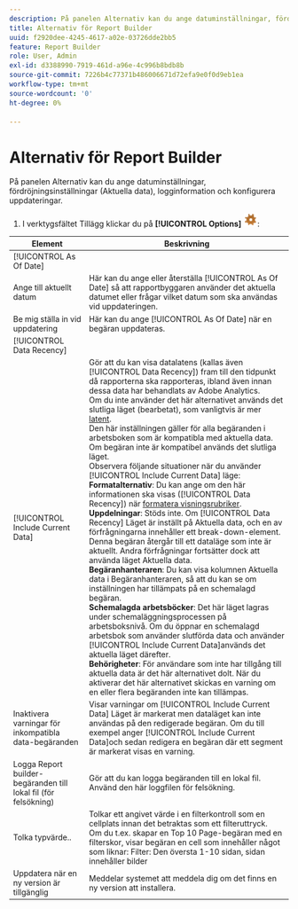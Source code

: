 ```yaml
---
description: På panelen Alternativ kan du ange datuminställningar, fördröjningsinställningar (Aktuella data), logginformation och konfigurera uppdateringar.
title: Alternativ för Report Builder
uuid: f2920dee-4245-4617-a02e-03726dde2bb5
feature: Report Builder
role: User, Admin
exl-id: d3388990-7919-461d-a96e-4c996b8bdb8b
source-git-commit: 7226b4c77371b486006671d72efa9e0f0d9eb1ea
workflow-type: tm+mt
source-wordcount: '0'
ht-degree: 0%

---
```


# Alternativ för Report Builder

På panelen Alternativ kan du ange datuminställningar, fördröjningsinställningar (Aktuella data), logginformation och konfigurera uppdateringar.

1. I verktygsfältet Tillägg klickar du på **[!UICONTROL Options]** ![](assets/options_icon.png):

| Element | Beskrivning |
|--- |--- |
| [!UICONTROL As Of Date] |  |
| Ange till aktuellt datum | Här kan du ange eller återställa  [!UICONTROL As Of Date] så att rapportbyggaren använder det aktuella datumet eller frågar vilket datum som ska användas vid uppdateringen. |
| Be mig ställa in vid uppdatering | Här kan du ange  [!UICONTROL As Of Date] när en begäran uppdateras. |
| [!UICONTROL Data Recency] |  |
| [!UICONTROL Include Current Data] | Gör att du kan visa datalatens (kallas även  [!UICONTROL Data Recency]) fram till den tidpunkt då rapporterna ska rapporteras, ibland även innan dessa data har behandlats av Adobe Analytics.<br>Om du inte använder det här alternativet används det slutliga läget (bearbetat), som vanligtvis är mer [latent](https://experienceleague.adobe.com/docs/analytics/analyze/reports-analytics/current-data.html).<br>Den här inställningen gäller för alla begäranden i arbetsboken som är kompatibla med aktuella data. Om begäran inte är kompatibel används det slutliga läget.<br>Observera följande situationer när du använder [!UICONTROL Include Current Data] läge:<br>**Formatalternativ**: Du kan ange om den här informationen ska visas ([!UICONTROL Data Recency]) när [formatera visningsrubriker](/help/analyze/report-builder/layout/t-format-display-headers.md).<br>**Uppdelningar**: Stöds inte. Om  [!UICONTROL Data Recency] Läget är inställt på Aktuella data, och en av förfrågningarna innehåller ett break-down-element. Denna begäran återgår till ett dataläge som inte är aktuellt. Andra förfrågningar fortsätter dock att använda läget Aktuella data.<br>**Begäranhanteraren**: Du kan visa kolumnen Aktuella data i Begäranhanteraren, så att du kan se om inställningen har tillämpats på en schemalagd begäran.<br>**Schemalagda arbetsböcker**: Det här läget lagras under schemaläggningsprocessen på arbetsboksnivå. Om du öppnar en schemalagd arbetsbok som använder slutförda data och använder [!UICONTROL Include Current Data]används det aktuella läget därefter.<br>**Behörigheter**: För användare som inte har tillgång till aktuella data är det här alternativet dolt.  När du aktiverar det här alternativet skickas en varning om en eller flera begäranden inte kan tillämpas. |
| Inaktivera varningar för inkompatibla data-begäranden | Visar varningar om  [!UICONTROL Include Current Data] Läget är markerat men dataläget kan inte användas på den redigerade begäran.  Om du till exempel anger [!UICONTROL Include Current Data]och sedan redigera en begäran där ett segment är markerat visas en varning. |
| Logga Report builder-begäranden till lokal fil (för felsökning) | Gör att du kan logga begäranden till en lokal fil. Använd den här loggfilen för felsökning. |
| Tolka typvärde.. | Tolkar ett angivet värde i en filterkontroll som en cellplats innan det betraktas som ett filteruttryck.<br>Om du t.ex. skapar en Top 10 Page-begäran med en filterskor, visar begäran en cell som innehåller något som liknar: Filter: Den översta 1-10 sidan, sidan innehåller bilder |
| Uppdatera när en ny version är tillgänglig | Meddelar systemet att meddela dig om det finns en ny version att installera. |
